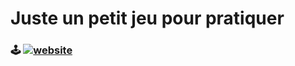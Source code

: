 # Juste un petit jeu pour pratiquer

### 🕹  [![website](https://img.shields.io/badge?style=plastic)](https://morpion.byfidia.com/)
